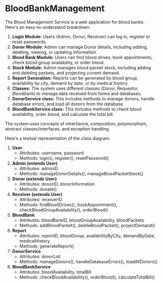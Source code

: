﻿# BloodBankManagement

The Blood Management Service is a web application for blood banks. Here's an easy-to-understand breakdown:

1. **Login Module:** Users (Admin, Donor, Receiver) can log in, register or reset passwords.
2. **Donor Module:** Admin can manage Donor details, including adding, deleting, viewing, or updating information.
3. **Blood Bank Module:** Users can find blood drives, book appointments, check blood group availability, or order blood.
4. **Stock Module:** Admin manages blood packet stock, including adding and deleting packets, and projecting current demand.
5. **Report Generation:** Reports can be generated by blood group, availability by city, demand by date, or by medical history.
6. **Classes:** The system uses different classes (Donor, Requestor, Bloodbank) to manage data received from forms and databases.
7. **DonorService class:** This includes methods to manage donors, handle database errors, and load all donors from the database.
8. **BloodBankService class:** This includes methods to check blood availability, order blood, and calculate the total bill.

The system uses concepts of inheritance, composition, polymorphism, abstract classes/interfaces, and exception handling.

Here's a textual representation of the class diagram:

1. **User**
    - Attributes: username, password
    - Methods: login(), register(), resetPassword()
2. **Admin (extends User)**
    - Attributes: adminID
    - Methods: manageDonorDetails(), manageBloodPacketStock()
3. **Donor (extends User)**
    - Attributes: donorID, donorInformation
    - Methods: donate()
4. **Receiver (extends User)**
    - Attributes: receiverID
    - Methods: findBloodDrives(), bookAppointment(), checkBloodGroupAvailability(), orderBlood()
5. **BloodBank**
    - Attributes: bloodBankID, bloodGroupAvailability, bloodPackets
    - Methods: addBloodPacket(), deleteBloodPacket(), projectDemand()
6. **Report**
    - Attributes: reportID, bloodGroup, availabilityByCity, demandByDate, medicalHistory
    - Methods: generateReport()
7. **DonorService**
    - Attributes: donorList
    - Methods: manageDonors(), handleDatabaseErrors(), loadAllDonors()
8. **BloodBankService**
    - Attributes: bloodAvailability, totalBill
    - Methods: checkBloodAvailability(), orderBlood(), calculateTotalBill()

